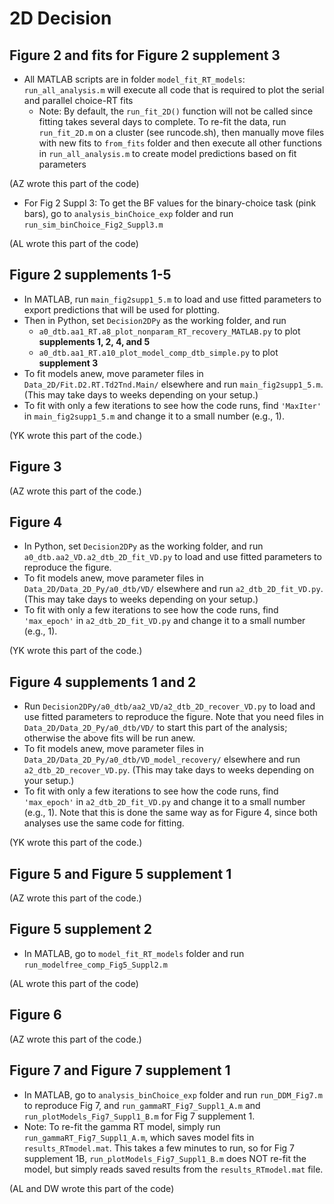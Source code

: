 # 2D Decision

## Figure 2 and fits for Figure 2 supplement 3
 * All MATLAB scripts are in folder `model_fit_RT_models`: `run_all_analysis.m` will execute all code that is required to plot the serial and parallel choice-RT fits 
   * Note: By default, the `run_fit_2D()` function will not be called since fitting takes several days to complete. To re-fit the data, run `run_fit_2D.m` on a cluster (see runcode.sh), then manually move files with new fits to `from_fits` folder and then execute all other functions in `run_all_analysis.m` to create model predictions based on fit parameters
   
 (AZ wrote this part of the code)
   
 * For Fig 2 Suppl 3: To get the BF values for the binary-choice task (pink bars), go to `analysis_binChoice_exp` folder and run `run_sim_binChoice_Fig2_Suppl3.m`
 
 (AL wrote this part of the code)


## Figure 2 supplements 1-5
* In MATLAB, run `main_fig2supp1_5.m` to load and use fitted parameters to export predictions that will be used for plotting.
* Then in Python, set `Decision2DPy` as the working folder, and run
  * `a0_dtb.aa1_RT.a8_plot_nonparam_RT_recovery_MATLAB.py` to plot **supplements 1, 2, 4, and 5**
  * `a0_dtb.aa1_RT.a10_plot_model_comp_dtb_simple.py` to plot **supplement 3**
* To fit models anew, move parameter files in `Data_2D/Fit.D2.RT.Td2Tnd.Main/` elsewhere and run `main_fig2supp1_5.m`. (This may take days to weeks depending on your setup.)
* To fit with only a few iterations to see how the code runs, find `'MaxIter'` in `main_fig2supp1_5.m` and change it to a small number (e.g., 1).

(YK wrote this part of the code.)

## Figure 3
(AZ wrote this part of the code.)

## Figure 4
* In Python, set `Decision2DPy` as the working folder, and run `a0_dtb.aa2_VD.a2_dtb_2D_fit_VD.py` to load and use fitted parameters to reproduce the figure.
* To fit models anew, move parameter files in `Data_2D/Data_2D_Py/a0_dtb/VD/` elsewhere and run `a2_dtb_2D_fit_VD.py`. (This may take days to weeks depending on your setup.)
* To fit with only a few iterations to see how the code runs, find `'max_epoch'` in `a2_dtb_2D_fit_VD.py` and change it to a small number (e.g., 1).

(YK wrote this part of the code.)

## Figure 4 supplements 1 and 2
* Run `Decision2DPy/a0_dtb/aa2_VD/a2_dtb_2D_recover_VD.py` to load and use fitted parameters to reproduce the figure. Note that you need files in `Data_2D/Data_2D_Py/a0_dtb/VD/` to start this part of the analysis; otherwise the above fits will be run anew.
* To fit models anew, move parameter files in `Data_2D/Data_2D_Py/a0_dtb/VD_model_recovery/` elsewhere and run `a2_dtb_2D_recover_VD.py`. (This may take days to weeks depending on your setup.)
* To fit with only a few iterations to see how the code runs, find `'max_epoch'` in `a2_dtb_2D_fit_VD.py` and change it to a small number (e.g., 1). Note that this is done the same way as for Figure 4, since both analyses use the same code for fitting.

(YK wrote this part of the code.)

## Figure 5 and Figure 5 supplement 1
(AZ wrote this part of the code.)

## Figure 5 supplement 2
 * In MATLAB, go to `model_fit_RT_models` folder and run `run_modelfree_comp_Fig5_Suppl2.m`
 
 (AL wrote this part of the code)

## Figure 6
(AZ wrote this part of the code.)

## Figure 7 and Figure 7 supplement 1
 * In MATLAB, go to `analysis_binChoice_exp` folder and run `run_DDM_Fig7.m` to reproduce Fig 7, and `run_gammaRT_Fig7_Suppl1_A.m` and `run_plotModels_Fig7_Suppl1_B.m` for Fig 7 supplement 1. 
  * Note: To re-fit the gamma RT model, simply run `run_gammaRT_Fig7_Suppl1_A.m`, which saves model fits in `results_RTmodel.mat`. This takes a few minutes to run, so for Fig 7 supplement 1B, `run_plotModels_Fig7_Suppl1_B.m` does NOT re-fit the model, but simply reads saved results from the `results_RTmodel.mat` file.
 
 (AL and DW wrote this part of the code)
